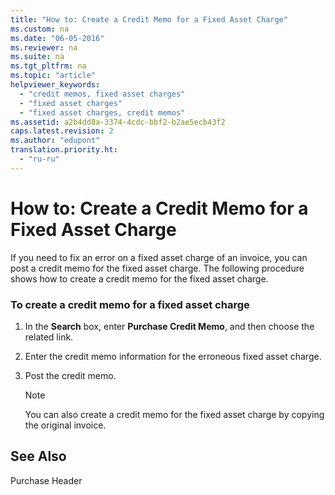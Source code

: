 ```yaml
---
title: "How to: Create a Credit Memo for a Fixed Asset Charge"
ms.custom: na
ms.date: "06-05-2016"
ms.reviewer: na
ms.suite: na
ms.tgt_pltfrm: na
ms.topic: "article"
helpviewer_keywords: 
  - "credit memos, fixed asset charges"
  - "fixed asset charges"
  - "fixed asset charges, credit memos"
ms.assetid: a2b4dd8a-3374-4cdc-bbf2-b2ae5ecb43f2
caps.latest.revision: 2
ms.author: "edupont"
translation.priority.ht: 
  - "ru-ru"
---
```

# How to: Create a Credit Memo for a Fixed Asset Charge
If you need to fix an error on a fixed asset charge of an invoice, you can post a credit memo for the fixed asset charge. The following procedure shows how to create a credit memo for the fixed asset charge.  
  
### To create a credit memo for a fixed asset charge  
  
1.  In the **Search** box, enter **Purchase Credit Memo**, and then choose the related link.  
  
2.  Enter the credit memo information for the erroneous fixed asset charge.  
  
3.  Post the credit memo.  
  
    > [!NOTE]  
    >  You can also create a credit memo for the fixed asset charge by copying the original invoice.  
  
## See Also  
 Purchase Header